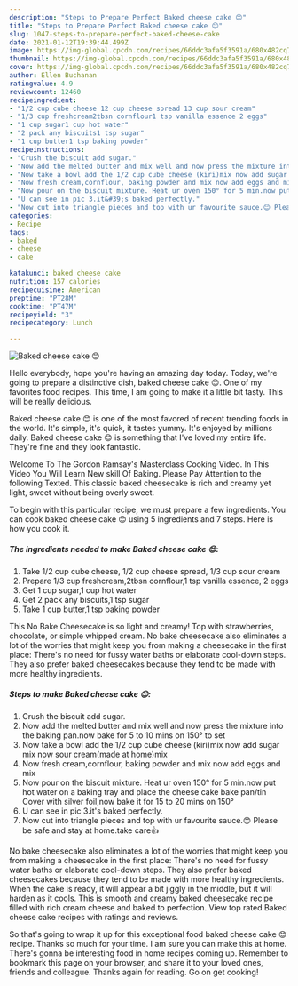```yaml
---
description: "Steps to Prepare Perfect Baked cheese cake 😊"
title: "Steps to Prepare Perfect Baked cheese cake 😊"
slug: 1047-steps-to-prepare-perfect-baked-cheese-cake
date: 2021-01-12T19:39:44.499Z
image: https://img-global.cpcdn.com/recipes/66ddc3afa5f3591a/680x482cq70/baked-cheese-cake-😊-recipe-main-photo.jpg
thumbnail: https://img-global.cpcdn.com/recipes/66ddc3afa5f3591a/680x482cq70/baked-cheese-cake-😊-recipe-main-photo.jpg
cover: https://img-global.cpcdn.com/recipes/66ddc3afa5f3591a/680x482cq70/baked-cheese-cake-😊-recipe-main-photo.jpg
author: Ellen Buchanan
ratingvalue: 4.9
reviewcount: 12460
recipeingredient:
- "1/2 cup cube cheese 12 cup cheese spread 13 cup sour cream"
- "1/3 cup freshcream2tbsn cornflour1 tsp vanilla essence 2 eggs"
- "1 cup sugar1 cup hot water"
- "2 pack any biscuits1 tsp sugar"
- "1 cup butter1 tsp baking powder"
recipeinstructions:
- "Crush the biscuit add sugar."
- "Now add the melted butter and mix well and now press the mixture into the baking pan.now bake for 5 to 10 mins on 150° to set"
- "Now take a bowl add the 1/2 cup cube cheese (kiri)mix now add sugar mix now sour cream(made at home)mix"
- "Now fresh cream,cornflour, baking powder and mix now add eggs and mix"
- "Now pour on the biscuit mixture. Heat ur oven 150° for 5 min.now put hot water on a baking tray and place the cheese cake bake pan/tin Cover with silver foil,now bake it for 15 to 20 mins on 150°"
- "U can see in pic 3.it&#39;s baked perfectly."
- "Now cut into triangle pieces and top with ur favourite sauce.😊 Please be safe and stay at home.take care👍"
categories:
- Recipe
tags:
- baked
- cheese
- cake

katakunci: baked cheese cake 
nutrition: 157 calories
recipecuisine: American
preptime: "PT28M"
cooktime: "PT47M"
recipeyield: "3"
recipecategory: Lunch

---
```



![Baked cheese cake 😊](https://img-global.cpcdn.com/recipes/66ddc3afa5f3591a/680x482cq70/baked-cheese-cake-😊-recipe-main-photo.jpg)

Hello everybody, hope you're having an amazing day today. Today, we're going to prepare a distinctive dish, baked cheese cake 😊. One of my favorites food recipes. This time, I am going to make it a little bit tasty. This will be really delicious.

Baked cheese cake 😊 is one of the most favored of recent trending foods in the world. It's simple, it's quick, it tastes yummy. It's enjoyed by millions daily. Baked cheese cake 😊 is something that I've loved my entire life. They're fine and they look fantastic.

Welcome To The Gordon Ramsay&#39;s Masterclass Cooking Video. In This Video You Will Learn New skill Of Baking. Please Pay Attention to the following Texted. This classic baked cheesecake is rich and creamy yet light, sweet without being overly sweet.


To begin with this particular recipe, we must prepare a few ingredients. You can cook baked cheese cake 😊 using 5 ingredients and 7 steps. Here is how you cook it.

<!--inarticleads1-->

##### The ingredients needed to make Baked cheese cake 😊:

1. Take 1/2 cup cube cheese, 1/2 cup cheese spread, 1/3 cup sour cream
1. Prepare 1/3 cup freshcream,2tbsn cornflour,1 tsp vanilla essence, 2 eggs
1. Get 1 cup sugar,1 cup hot water
1. Get 2 pack any biscuits,1 tsp sugar
1. Take 1 cup butter,1 tsp baking powder


This No Bake Cheesecake is so light and creamy! Top with strawberries, chocolate, or simple whipped cream. No bake cheesecake also eliminates a lot of the worries that might keep you from making a cheesecake in the first place: There&#39;s no need for fussy water baths or elaborate cool-down steps. They also prefer baked cheesecakes because they tend to be made with more healthy ingredients. 

<!--inarticleads2-->

##### Steps to make Baked cheese cake 😊:

1. Crush the biscuit add sugar.
1. Now add the melted butter and mix well and now press the mixture into the baking pan.now bake for 5 to 10 mins on 150° to set
1. Now take a bowl add the 1/2 cup cube cheese (kiri)mix now add sugar mix now sour cream(made at home)mix
1. Now fresh cream,cornflour, baking powder and mix now add eggs and mix
1. Now pour on the biscuit mixture. Heat ur oven 150° for 5 min.now put hot water on a baking tray and place the cheese cake bake pan/tin Cover with silver foil,now bake it for 15 to 20 mins on 150°
1. U can see in pic 3.it&#39;s baked perfectly.
1. Now cut into triangle pieces and top with ur favourite sauce.😊 Please be safe and stay at home.take care👍


No bake cheesecake also eliminates a lot of the worries that might keep you from making a cheesecake in the first place: There&#39;s no need for fussy water baths or elaborate cool-down steps. They also prefer baked cheesecakes because they tend to be made with more healthy ingredients. When the cake is ready, it will appear a bit jiggly in the middle, but it will harden as it cools. This is smooth and creamy baked cheesecake recipe filled with rich cream cheese and baked to perfection. View top rated Baked cheese cake recipes with ratings and reviews. 

So that's going to wrap it up for this exceptional food baked cheese cake 😊 recipe. Thanks so much for your time. I am sure you can make this at home. There's gonna be interesting food in home recipes coming up. Remember to bookmark this page on your browser, and share it to your loved ones, friends and colleague. Thanks again for reading. Go on get cooking!
